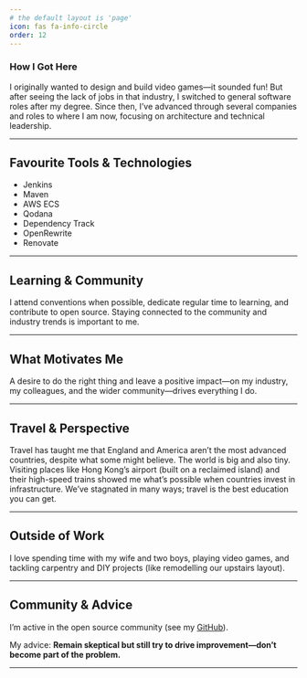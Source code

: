 ```yaml
---
# the default layout is 'page'
icon: fas fa-info-circle
order: 12
---
```


### How I Got Here

I originally wanted to design and build video games—it sounded fun! But after seeing the lack of jobs in that industry, I switched to general software roles after my degree. Since then, I’ve advanced through several companies and roles to where I am now, focusing on architecture and technical leadership.

---

## Favourite Tools & Technologies
- Jenkins
- Maven
- AWS ECS
- Qodana
- Dependency Track
- OpenRewrite
- Renovate

---

## Learning & Community

I attend conventions when possible, dedicate regular time to learning, and contribute to open source. Staying connected to the community and industry trends is important to me.

---

## What Motivates Me

A desire to do the right thing and leave a positive impact—on my industry, my colleagues, and the wider community—drives everything I do.

---

## Travel & Perspective

Travel has taught me that England and America aren’t the most advanced countries, despite what some might believe. The world is big and also tiny. Visiting places like Hong Kong’s airport (built on a reclaimed island) and their high-speed trains showed me what’s possible when countries invest in infrastructure. We’ve stagnated in many ways; travel is the best education you can get.

---

## Outside of Work

I love spending time with my wife and two boys, playing video games, and tackling carpentry and DIY projects (like remodelling our upstairs layout).

---

## Community & Advice

I’m active in the open source community (see my [GitHub](https://github.com/mortonl)).

My advice: **Remain skeptical but still try to drive improvement—don’t become part of the problem.**

---
